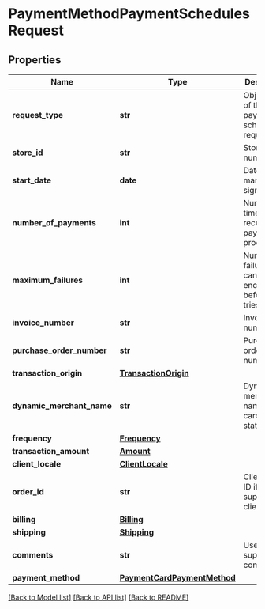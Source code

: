 # PaymentMethodPaymentSchedulesRequest

## Properties
Name | Type | Description | Notes
------------ | ------------- | ------------- | -------------
**request_type** | **str** | Object name of the payment schedules request. | [optional] 
**store_id** | **str** | Store ID number. | [optional] 
**start_date** | **date** | Date of mandate signature. | [optional] 
**number_of_payments** | **int** | Number of times the recurring payment will process. | [optional] 
**maximum_failures** | **int** | Number of failures that can be encountered before re-tries cease. | [optional] 
**invoice_number** | **str** | Invoice number. | [optional] 
**purchase_order_number** | **str** | Purchase order number. | [optional] 
**transaction_origin** | [**TransactionOrigin**](TransactionOrigin.md) |  | [optional] 
**dynamic_merchant_name** | **str** | Dynamic merchant name for the cardholder&#39;s statement. | [optional] 
**frequency** | [**Frequency**](Frequency.md) |  | [optional] 
**transaction_amount** | [**Amount**](Amount.md) |  | [optional] 
**client_locale** | [**ClientLocale**](ClientLocale.md) |  | [optional] 
**order_id** | **str** | Client order ID if supplied by client. | [optional] 
**billing** | [**Billing**](Billing.md) |  | [optional] 
**shipping** | [**Shipping**](Shipping.md) |  | [optional] 
**comments** | **str** | User supplied comments. | [optional] 
**payment_method** | [**PaymentCardPaymentMethod**](PaymentCardPaymentMethod.md) |  | 

[[Back to Model list]](../README.md#documentation-for-models) [[Back to API list]](../README.md#documentation-for-api-endpoints) [[Back to README]](../README.md)


